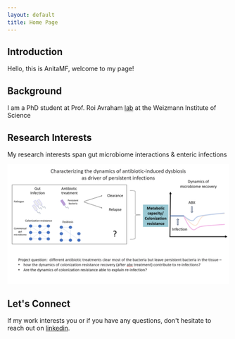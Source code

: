 ```yaml
---
layout: default
title: Home Page
---
```


## Introduction
Hello, this is AnitaMF, welcome to my page!

## Background
I am a PhD student at Prof. Roi Avraham [lab](https://www.weizmann.ac.il/dept/irb/avraham/avraham-lab-homepage) at the Weizmann Institute of Science 

## Research Interests
My research interests span gut microbiome interactions & enteric infections

![](/projectQuestion.PNG)

## Let's Connect
If my work interests you or if you have any questions, don't hesitate to reach out on [linkedin](https://www.linkedin.com/in/ana-mejia-fleisacher-546113290/).
